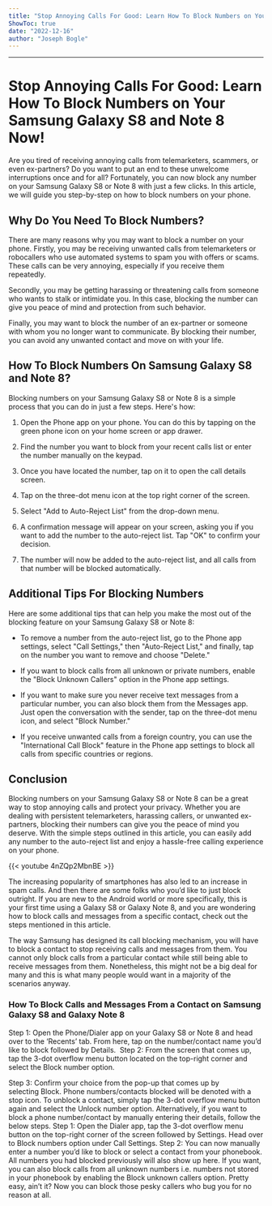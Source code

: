 ```yaml
---
title: "Stop Annoying Calls For Good: Learn How To Block Numbers on Your Samsung Galaxy S8 and Note 8 Now!"
ShowToc: true 
date: "2022-12-16"
author: "Joseph Bogle"
---
```

*****
# Stop Annoying Calls For Good: Learn How To Block Numbers on Your Samsung Galaxy S8 and Note 8 Now!

Are you tired of receiving annoying calls from telemarketers, scammers, or even ex-partners? Do you want to put an end to these unwelcome interruptions once and for all? Fortunately, you can now block any number on your Samsung Galaxy S8 or Note 8 with just a few clicks. In this article, we will guide you step-by-step on how to block numbers on your phone.

## Why Do You Need To Block Numbers?

There are many reasons why you may want to block a number on your phone. Firstly, you may be receiving unwanted calls from telemarketers or robocallers who use automated systems to spam you with offers or scams. These calls can be very annoying, especially if you receive them repeatedly.

Secondly, you may be getting harassing or threatening calls from someone who wants to stalk or intimidate you. In this case, blocking the number can give you peace of mind and protection from such behavior.

Finally, you may want to block the number of an ex-partner or someone with whom you no longer want to communicate. By blocking their number, you can avoid any unwanted contact and move on with your life.

## How To Block Numbers On Samsung Galaxy S8 and Note 8?

Blocking numbers on your Samsung Galaxy S8 or Note 8 is a simple process that you can do in just a few steps. Here's how:

1. Open the Phone app on your phone. You can do this by tapping on the green phone icon on your home screen or app drawer.

2. Find the number you want to block from your recent calls list or enter the number manually on the keypad.

3. Once you have located the number, tap on it to open the call details screen.

4. Tap on the three-dot menu icon at the top right corner of the screen.

5. Select "Add to Auto-Reject List" from the drop-down menu.

6. A confirmation message will appear on your screen, asking you if you want to add the number to the auto-reject list. Tap "OK" to confirm your decision.

7. The number will now be added to the auto-reject list, and all calls from that number will be blocked automatically.

## Additional Tips For Blocking Numbers

Here are some additional tips that can help you make the most out of the blocking feature on your Samsung Galaxy S8 or Note 8:

- To remove a number from the auto-reject list, go to the Phone app settings, select "Call Settings," then "Auto-Reject List," and finally, tap on the number you want to remove and choose "Delete."

- If you want to block calls from all unknown or private numbers, enable the "Block Unknown Callers" option in the Phone app settings.

- If you want to make sure you never receive text messages from a particular number, you can also block them from the Messages app. Just open the conversation with the sender, tap on the three-dot menu icon, and select "Block Number."

- If you receive unwanted calls from a foreign country, you can use the "International Call Block" feature in the Phone app settings to block all calls from specific countries or regions.

## Conclusion

Blocking numbers on your Samsung Galaxy S8 or Note 8 can be a great way to stop annoying calls and protect your privacy. Whether you are dealing with persistent telemarketers, harassing callers, or unwanted ex-partners, blocking their numbers can give you the peace of mind you deserve. With the simple steps outlined in this article, you can easily add any number to the auto-reject list and enjoy a hassle-free calling experience on your phone.

{{< youtube 4nZQp2MbnBE >}} 



The increasing popularity of smartphones has also led to an increase in spam calls. And then there are some folks who you’d like to just block outright. If you are new to the Android world or more specifically, this is your first time using a Galaxy S8 or Galaxy Note 8, and you are wondering how to block calls and messages from a specific contact, check out the steps mentioned in this article.

The way Samsung has designed its call blocking mechanism, you will have to block a contact to stop receiving calls and messages from them. You cannot only block calls from a particular contact while still being able to receive messages from them. Nonetheless, this might not be a big deal for many and this is what many people would want in a majority of the scenarios anyway.

 
### How To Block Calls and Messages From a Contact on Samsung Galaxy S8 and Galaxy Note 8


Step 1: Open the Phone/Dialer app on your Galaxy S8 or Note 8 and head over to the ‘Recents’ tab. From here, tap on the number/contact name you’d like to block followed by Details. 
Step 2: From the screen that comes up, tap the 3-dot overflow menu button located on the top-right corner and select the Block number option.

Step 3: Confirm your choice from the pop-up that comes up by selecting Block.
Phone numbers/contacts blocked will be denoted with a stop icon. To unblock a contact, simply tap the 3-dot overflow menu button again and select the Unlock number option.
Alternatively, if you want to block a phone number/contact by manually entering their details, follow the below steps.
Step 1: Open the Dialer app, tap the 3-dot overflow menu button on the top-right corner of the screen followed by Settings. Head over to Block numbers option under Call Settings.
Step 2: You can now manually enter a number you’d like to block or select a contact from your phonebook. All numbers you had blocked previously will also show up here.
If you want, you can also block calls from all unknown numbers i.e. numbers not stored in your phonebook by enabling the Block unknown callers option.
Pretty easy, ain’t it? Now you can block those pesky callers who bug you for no reason at all.




